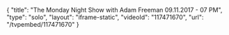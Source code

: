 {
    "title": "The Monday Night Show with Adam Freeman 09.11.2017 - 07 PM",
    "type": "solo",
    "layout": "iframe-static",
    "videoId": "117471670",
    "url": "\/tvpembed\/117471670"
}